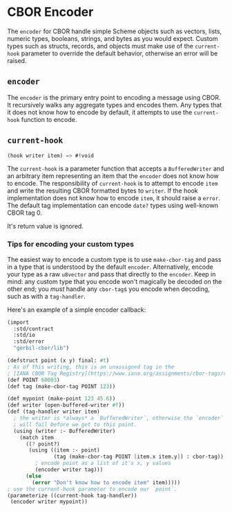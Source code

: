 # CBOR Encoder

The `encoder` for CBOR handle simple Scheme objects such as vectors, lists,
numeric types, booleans, strings, and bytes as you would expect. Custom types such as
structs, records, and objects must make use of the `current-hook` parameter to
override the default behavior, otherwise an error will be raised.

## `encoder`

The `encoder` is the primary entry point to encoding a message using CBOR. It
recursively walks any aggregate types and encodes them. Any types that it does not know
how to encode by default, it attempts to use the `current-hook` function to encode.

## `current-hook`

```scheme
(hook writer item) => #!void
```

The `current-hook` is a parameter function that accepts a `BufferedWriter` and an
arbitrary item representing an item that the `encoder` does not know how to encode. The
responsibility of `current-hook` is to attempt to encode `item` and write the resulting
CBOR formatted bytes to `writer`. If the hook implementation does not know how to encode
`item`, it should raise a `error`. The default tag implementation can encode `date?`
types using well-known CBOR tag 0.

It's return value is ignored.

### Tips for encoding your custom types

The easiest way to encode a custom type is to use `make-cbor-tag` and pass in a type
that is understood by the default `encoder`. Alternatively, encode your type as a raw
`u8vector` and pass that directly to the `encoder`. Keep in mind: any custom type that
you encode won't magically be decoded on the other end; you *must* handle any
`cbor-tag`s you encode when decoding, such as with a `tag-handler`.

Here's an example of a simple encoder callback:

```scheme
(import
  :std/contract
  :std/io
  :std/error
  "gerbil-cbor/lib")

(defstruct point (x y) final: #t)
; As of this writing, this is an unassigned tag in the
; [IANA CBOR Tag Registry](https://www.iana.org/assignments/cbor-tags/cbor-tags.xhtml)
(def POINT 60003)
(def tag (make-cbor-tag POINT 123))

(def mypoint (make-point 123 45.6))
(def writer (open-buffered-writer #f))
(def (tag-handler writer item)
  ; the writer is *always* a `BufferedWriter`, otherwise the `encoder` application below
  ; will fail before we get to this point.
  (using (writer :- BufferedWriter)
    (match item
      ((? point?)
       (using ((item :- point)
               (tag (make-cbor-tag POINT [item.x item.y]) : cbor-tag))
         ; encode point as a list of it's x, y values
         (encoder writer tag)))
      (else
        (error "Don't know how to encode item" item)))))
; use the current-hook parameter to encode our `point`.
(parameterize ((current-hook tag-handler))
 (encoder writer mypoint))

```
